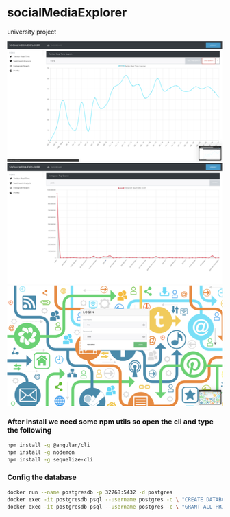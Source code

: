 # socialMediaExplorer

university project

![screen1](documentation/screen1.png)
![screen2](documentation/screen2.png)
![screen3](documentation/screen3.png)

### After install we need some npm utils so open the cli and type the following

```sh
npm install -g @angular/cli
npm install -g nodemon
npm install -g sequelize-cli
```

### Config the database

```sh
docker run --name postgresdb -p 32768:5432 -d postgres
docker exec -it postgresdb psql --username postgres -c \ "CREATE DATABASE devdb OWNER postgres;"
docker exec -it postgresdb psql --username postgres -c \ "GRANT ALL PRIVILEGES ON DATABASE devdb TO postgres;"
```
